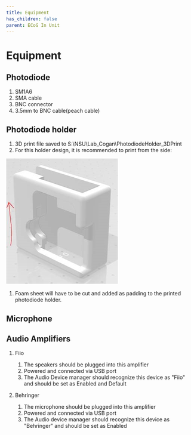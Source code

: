 ```yaml
---
title: Equipment
has_children: false
parent: ECoG In Unit
---
```

# Equipment
## Photodiode

1.  SM1A6
2.  SMA cable
3.  BNC connector
4.  3.5mm to BNC cable(peach cable) 

## Photodiode holder

1.  3D print file saved to S:\NSU\Lab_Cogan\PhotodiodeHolder_3DPrint
2.  For this holder design, it is recommended to print from the side: 

![](Photodiode_Holder.jpg) 

1.  Foam sheet will have to be cut and added as padding to the printed photodiode holder.  

## Microphone

## Audio Amplifiers

1. Fiio

   1. The speakers should be plugged into this amplifier
   2. Powered and connected via USB port
   3. The Audio Device manager should recognize this device as "Fiio" and should be set as Enabled and Default

2. Behringer 

   1. The microphone should be plugged into this amplifier
   2. Powered and connected via USB port
   3. The Audio device manager should recognize this device as "Behringer" and should be set as Enabled